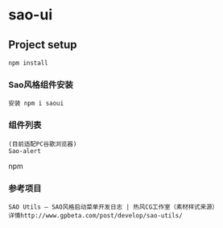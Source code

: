 # sao-ui

## Project setup
```
npm install
```

### Sao风格组件安装
```
安装 npm i saoui
```

### 组件列表
```
(目前适配PC谷歌浏览器)
Sao-alert
```
npm
### 参考项目
```
SAO Utils – SAO风格启动菜单开发日志 | 热风CG工作室（素材样式来源）
详情http://www.gpbeta.com/post/develop/sao-utils/
```